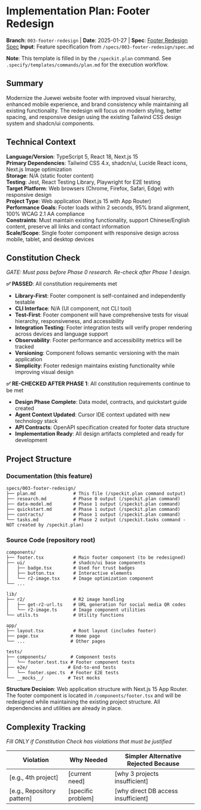 # Implementation Plan: Footer Redesign

**Branch**: `003-footer-redesign` | **Date**: 2025-01-27 | **Spec**: [Footer Redesign Spec](spec.md)
**Input**: Feature specification from `/specs/003-footer-redesign/spec.md`

**Note**: This template is filled in by the `/speckit.plan` command. See `.specify/templates/commands/plan.md` for the execution workflow.

## Summary

Modernize the Juewei website footer with improved visual hierarchy, enhanced mobile experience, and brand consistency while maintaining all existing functionality. The redesign will focus on modern styling, better spacing, and responsive design using the existing Tailwind CSS design system and shadcn/ui components.

## Technical Context

**Language/Version**: TypeScript 5, React 18, Next.js 15  
**Primary Dependencies**: Tailwind CSS 4.x, shadcn/ui, Lucide React icons, Next.js Image optimization  
**Storage**: N/A (static footer content)  
**Testing**: Jest, React Testing Library, Playwright for E2E testing  
**Target Platform**: Web browsers (Chrome, Firefox, Safari, Edge) with responsive design  
**Project Type**: Web application (Next.js 15 with App Router)  
**Performance Goals**: Footer loads within 2 seconds, 95% brand alignment, 100% WCAG 2.1 AA compliance  
**Constraints**: Must maintain existing functionality, support Chinese/English content, preserve all links and contact information  
**Scale/Scope**: Single footer component with responsive design across mobile, tablet, and desktop devices

## Constitution Check

*GATE: Must pass before Phase 0 research. Re-check after Phase 1 design.*

**✅ PASSED**: All constitution requirements met
- **Library-First**: Footer component is self-contained and independently testable
- **CLI Interface**: N/A (UI component, not CLI tool)
- **Test-First**: Footer component will have comprehensive tests for visual hierarchy, responsiveness, and accessibility
- **Integration Testing**: Footer integration tests will verify proper rendering across devices and language support
- **Observability**: Footer performance and accessibility metrics will be tracked
- **Versioning**: Component follows semantic versioning with the main application
- **Simplicity**: Footer redesign maintains existing functionality while improving visual design

**✅ RE-CHECKED AFTER PHASE 1**: All constitution requirements continue to be met
- **Design Phase Complete**: Data model, contracts, and quickstart guide created
- **Agent Context Updated**: Cursor IDE context updated with new technology stack
- **API Contracts**: OpenAPI specification created for footer data structure
- **Implementation Ready**: All design artifacts completed and ready for development

## Project Structure

### Documentation (this feature)

```
specs/003-footer-redesign/
├── plan.md              # This file (/speckit.plan command output)
├── research.md          # Phase 0 output (/speckit.plan command)
├── data-model.md        # Phase 1 output (/speckit.plan command)
├── quickstart.md        # Phase 1 output (/speckit.plan command)
├── contracts/           # Phase 1 output (/speckit.plan command)
└── tasks.md             # Phase 2 output (/speckit.tasks command - NOT created by /speckit.plan)
```

### Source Code (repository root)

```
components/
├── footer.tsx           # Main footer component (to be redesigned)
├── ui/                  # shadcn/ui base components
│   ├── badge.tsx        # Used for trust badges
│   ├── button.tsx       # Interactive elements
│   └── r2-image.tsx     # Image optimization component
└── ...

lib/
├── r2/                  # R2 image handling
│   ├── get-r2-url.ts    # URL generation for social media QR codes
│   └── r2-image.ts      # Image component utilities
└── utils.ts             # Utility functions

app/
├── layout.tsx           # Root layout (includes footer)
├── page.tsx            # Home page
└── ...                 # Other pages

tests/
├── components/         # Component tests
│   └── footer.test.tsx # Footer component tests
├── e2e/               # End-to-end tests
│   └── footer.spec.ts  # Footer E2E tests
└── __mocks__/         # Test mocks
```

**Structure Decision**: Web application structure with Next.js 15 App Router. The footer component is located in `/components/footer.tsx` and will be redesigned while maintaining the existing project structure. All dependencies and utilities are already in place.

## Complexity Tracking

*Fill ONLY if Constitution Check has violations that must be justified*

| Violation | Why Needed | Simpler Alternative Rejected Because |
|-----------|------------|-------------------------------------|
| [e.g., 4th project] | [current need] | [why 3 projects insufficient] |
| [e.g., Repository pattern] | [specific problem] | [why direct DB access insufficient] |

